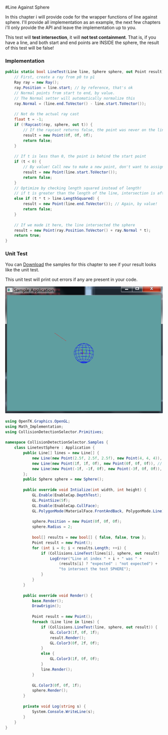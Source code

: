 #Line Against Sphere

In this chapter i will provide code for the wrapper functions of line against sphere. I'll provide all implementation as an example, the next few chapters i'll only provide the API and leave the implementation up to you.

This test will __test intersection__, it will __not test containment__. That is, if you have a line, and both start and end points are INSIDE the sphere, the result of this test will be false!

### Implementation

```cs
public static bool LineTest(Line line, Sphere sphere, out Point result) {
    // First, create a ray from p0 to p1
    Ray ray = new Ray();
    ray.Position = line.start; // by reference, that's ok
    // Normal points from start to end, by value.
    // The Normal setter will automatically normalize this
    ray.Normal = (line.end.ToVector() - line.start.ToVector());

    // Not do the actual ray cast
    float t = -1;
    if (!Raycast(ray, sphere, out t)) {
        // If the raycast returns false, the point was never on the line!
        result = new Point(0f, 0f, 0f);
        return false;
    }

    // If t is less than 0, the point is behind the start point
    if (t < 0) {
        // By value! Call new to make a new point, don't want to assigne a reference
        result = new Point(line.start.ToVector());
        return false;
    }
    // Optimize by checking length squared instead of length!
    // if t is greater than the length of the line, intersection is after start point
    else if (t * t > line.LengthSquared) {
        result = new Point(line.end.ToVector()); // Again, by value!
        return false;
    }

    // If we made it here, the line intersected the sphere
    result = new Point(ray.Position.ToVector() + ray.Normal * t);
    return true;
}
```

### Unit Test

You can [Download](../Samples/Raycast.rar) the samples for this chapter to see if your result looks like the unit test.

This unit test will print out errors if any are present in your code.

![S](sphere_line_unit_test.png)

```cs
using OpenTK.Graphics.OpenGL;
using Math_Implementation;
using CollisionDetectionSelector.Primitives;

namespace CollisionDetectionSelector.Samples {
    class LinetestSphere : Application {
        public Line[] lines = new Line[] {
            new Line(new Point(2.5f, 2.5f, 2.5f), new Point(4, 4, 4)), // false
            new Line(new Point(1f, 1f, 0f), new Point(0f, 0f, 0f)), // false
            new Line(new Point(-1f, -1f, 0f), new Point(-3f, 0f, 0f)), // true
        };
        public Sphere sphere = new Sphere();

        public override void Intialize(int width, int height) {
            GL.Enable(EnableCap.DepthTest);
            GL.PointSize(5f);
            GL.Enable(EnableCap.CullFace);
            GL.PolygonMode(MaterialFace.FrontAndBack, PolygonMode.Line);

            sphere.Position = new Point(0f, 0f, 0f);
            sphere.Radius = 2;

            bool[] results = new bool[] { false, false, true };
            Point result = new Point();
            for (int i = 0; i < results.Length; ++i) {
                if (Collisions.LineTest(lines[i], sphere, out result) != results[i]) {
                    LogError("Line at index " + i + " was " +
                        (results[i] ? "expected" : "not expected") +
                        "to intersect the test SPHERE");
                }
            }
        }

        public override void Render() {
            base.Render();
            DrawOrigin();

            Point result = new Point();
            foreach (Line line in lines) {
                if (Collisions.LineTest(line, sphere, out result)) {
                    GL.Color3(1f, 0f, 1f);
                    result.Render();
                    GL.Color3(0f, 2f, 0f);
                }
                else {
                    GL.Color3(1f, 0f, 0f);
                }
                line.Render();
            }

            GL.Color3(0f, 0f, 1f);
            sphere.Render();
        }

        private void Log(string s) {
            System.Console.WriteLine(s);
        }
    }
}
```